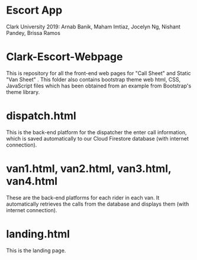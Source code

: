 # Escort App
Clark University 2019: Arnab Banik, Maham Imtiaz, Jocelyn Ng, Nishant Pandey, Brissa Ramos

# Clark-Escort-Webpage
This is repository for all the front-end web pages for "Call Sheet" and Static "Van Sheet" . This folder also contains bootstrap theme web html, CSS, JavaScript files which has been obtained from an example from Bootstrap's theme library.

# dispatch.html
This is the back-end platform for the dispatcher the enter call information, which is saved automatically to our Cloud Firestore database (with internet connection).

# van1.html, van2.html, van3.html, van4.html
These are the back-end platforms for each rider in each van. It automatically retrieves the calls from the database and displays them (with internet connection).

# landing.html
This is the landing page.
